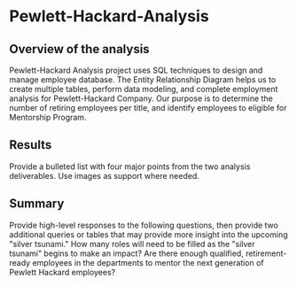 # Pewlett-Hackard-Analysis

## Overview of the analysis
Pewlett-Hackard Analysis project uses SQL techniques to design and manage employee database. The Entity Relationship Diagram helps us to create multiple tables, perform data modeling, and complete employment analysis for Pewlett-Hackard Company. Our purpose is to determine the number of retiring employees per title, and identify employees to eligible for Mentorship Program.

## Results
Provide a bulleted list with four major points from the two analysis deliverables. 
Use images as support where needed.


## Summary 
Provide high-level responses to the following questions, 
then provide two additional queries or tables that may provide more insight into the upcoming "silver tsunami."
How many roles will need to be filled as the "silver tsunami" begins to make an impact?
Are there enough qualified, retirement-ready employees in the departments to mentor the next generation of Pewlett Hackard employees?

